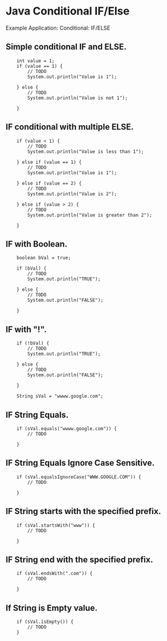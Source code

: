 Java Conditional IF/Else
===================================

Example Application: Conditional: IF/ELSE

## Simple conditional IF and ELSE.
		int value = 1;
		if (value == 1) {
			// TODO
			System.out.println("Value is 1");

		} else {
			// TODO
			System.out.println("Value is not 1");

		}

## IF conditional with multiple ELSE.
		if (value < 1) {
			// TODO
			System.out.println("Value is less than 1");

		} else if (value == 1) {
			// TODO
			System.out.println("Value is 1");

		} else if (value == 2) {
			// TODO
			System.out.println("Value is 2");

		} else if (value > 2) {
			// TODO
			System.out.println("Value is greater than 2");

		}

## IF with Boolean.
		boolean bVal = true;

		if (bVal) {
			// TODO
			System.out.println("TRUE");

		} else {
			// TODO
			System.out.println("FALSE");

		}

## IF with "!".
		if (!bVal) {
			// TODO
			System.out.println("TRUE");

		} else {
			// TODO
			System.out.println("FALSE");

		}

		String sVal = "wwww.google.com";

## IF String Equals.
		if (sVal.equals("wwww.google.com")) {
			// TODO

		}

## IF String Equals Ignore Case Sensitive.
		if (sVal.equalsIgnoreCase("WWW.GOOGLE.COM")) {
			// TODO

		}

## IF String starts with the specified prefix.
		if (sVal.startsWith("www")) {
			// TODO

		}

## IF String end with the specified prefix.
		if (sVal.endsWith(".com")) {
			// TODO

		}

## If String is Empty value.
		if (sVal.isEmpty()) {
			// TODO
		}
